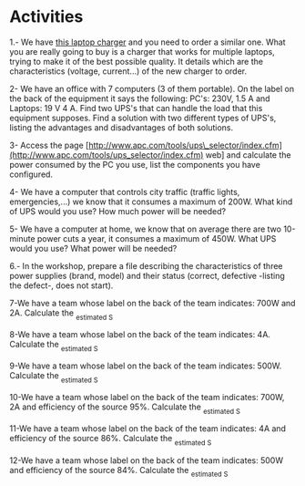 # Activities
1.- We have [this laptop charger](http://mco-s1-p.mlstatic.com/cargador-portatil-samsung-original-np300-r480-rv410-n110-18159-MCO20150554362_082014-F.jpg) and you need to order a similar one. What you are really going to buy is a charger that works for multiple laptops, trying to make it of the best possible quality. It details which are the characteristics (voltage, current...) of the new charger to order.

2- We have an office with 7 computers (3 of them portable). On the label on the back of the equipment it says the following: PC's: 230V, 1.5 A and Laptops: 19 V 4 A. Find two UPS's that can handle the load that this equipment supposes. Find a solution with two different types of UPS's, listing the advantages and disadvantages of both solutions.

3- Access the page [http://www.apc.com/tools/ups\_selector/index.cfm](http://www.apc.com/tools/ups_selector/index.cfm) web\] and calculate the power consumed by the PC you use, list the components you have configured.

4- We have a computer that controls city traffic (traffic lights, emergencies,...) we know that it consumes a maximum of 200W. What kind of UPS would you use? How much power will be needed?

5- We have a computer at home, we know that on average there are two 10-minute power cuts a year, it consumes a maximum of 450W. What UPS would you use? What power will be needed?

6.- In the workshop, prepare a file describing the characteristics of three power supplies (brand, model) and their status (correct, defective -listing the defect-, does not start).

7-We have a team whose label on the back of the team indicates: 700W and 2A. Calculate the <sub><font style="vertical-align: inherit;">estimated S</font></sub>

8-We have a team whose label on the back of the team indicates: 4A. Calculate the <sub><font style="vertical-align: inherit;">estimated S</font></sub>

9-We have a team whose label on the back of the team indicates: 500W. Calculate the <sub><font style="vertical-align: inherit;">estimated S</font></sub>

10-We have a team whose label on the back of the team indicates: 700W, 2A and efficiency of the source 95%. Calculate the <sub><font style="vertical-align: inherit;">estimated S</font></sub>

11-We have a team whose label on the back of the team indicates: 4A and efficiency of the source 86%. Calculate the <sub><font style="vertical-align: inherit;">estimated S</font></sub>

12-We have a team whose label on the back of the team indicates: 500W and efficiency of the source 84%. Calculate the <sub><font style="vertical-align: inherit;">estimated S</font></sub>